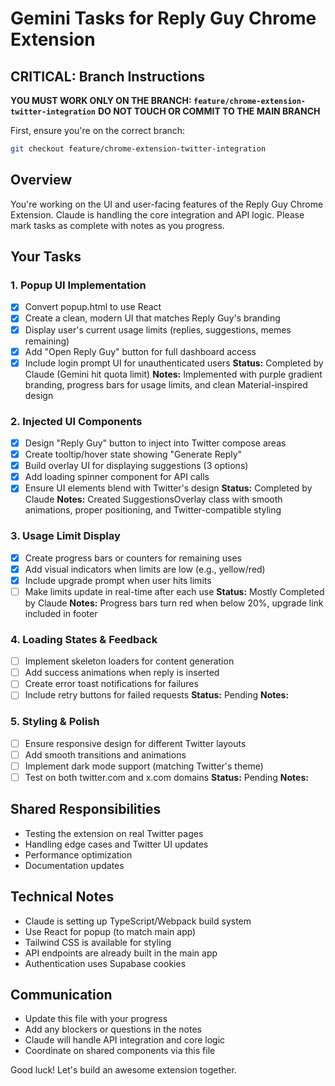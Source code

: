 # Gemini Tasks for Reply Guy Chrome Extension

## CRITICAL: Branch Instructions
**YOU MUST WORK ONLY ON THE BRANCH: `feature/chrome-extension-twitter-integration`**
**DO NOT TOUCH OR COMMIT TO THE MAIN BRANCH**

First, ensure you're on the correct branch:
```bash
git checkout feature/chrome-extension-twitter-integration
```

## Overview
You're working on the UI and user-facing features of the Reply Guy Chrome Extension. Claude is handling the core integration and API logic. Please mark tasks as complete with notes as you progress.

## Your Tasks

### 1. Popup UI Implementation
- [x] Convert popup.html to use React
- [x] Create a clean, modern UI that matches Reply Guy's branding
- [x] Display user's current usage limits (replies, suggestions, memes remaining)
- [x] Add "Open Reply Guy" button for full dashboard access
- [x] Include login prompt UI for unauthenticated users
**Status:** Completed by Claude (Gemini hit quota limit)
**Notes:** Implemented with purple gradient branding, progress bars for usage limits, and clean Material-inspired design

### 2. Injected UI Components
- [x] Design "Reply Guy" button to inject into Twitter compose areas
- [x] Create tooltip/hover state showing "Generate Reply"
- [x] Build overlay UI for displaying suggestions (3 options)
- [x] Add loading spinner component for API calls
- [x] Ensure UI elements blend with Twitter's design
**Status:** Completed by Claude
**Notes:** Created SuggestionsOverlay class with smooth animations, proper positioning, and Twitter-compatible styling

### 3. Usage Limit Display
- [x] Create progress bars or counters for remaining uses
- [x] Add visual indicators when limits are low (e.g., yellow/red)
- [x] Include upgrade prompt when user hits limits
- [ ] Make limits update in real-time after each use
**Status:** Mostly Completed by Claude
**Notes:** Progress bars turn red when below 20%, upgrade link included in footer

### 4. Loading States & Feedback
- [ ] Implement skeleton loaders for content generation
- [ ] Add success animations when reply is inserted
- [ ] Create error toast notifications for failures
- [ ] Include retry buttons for failed requests
**Status:** Pending
**Notes:**

### 5. Styling & Polish
- [ ] Ensure responsive design for different Twitter layouts
- [ ] Add smooth transitions and animations
- [ ] Implement dark mode support (matching Twitter's theme)
- [ ] Test on both twitter.com and x.com domains
**Status:** Pending
**Notes:**

## Shared Responsibilities
- Testing the extension on real Twitter pages
- Handling edge cases and Twitter UI updates
- Performance optimization
- Documentation updates

## Technical Notes
- Claude is setting up TypeScript/Webpack build system
- Use React for popup (to match main app)
- Tailwind CSS is available for styling
- API endpoints are already built in the main app
- Authentication uses Supabase cookies

## Communication
- Update this file with your progress
- Add any blockers or questions in the notes
- Claude will handle API integration and core logic
- Coordinate on shared components via this file

Good luck! Let's build an awesome extension together.